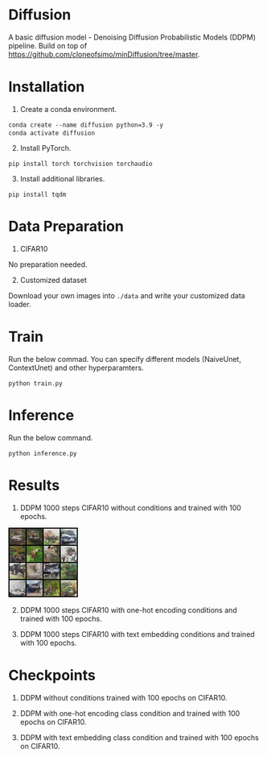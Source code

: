 # Diffusion
A basic diffusion model - Denoising Diffusion Probabilistic Models (DDPM) pipeline. Build on top of https://github.com/cloneofsimo/minDiffusion/tree/master.

# Installation
1. Create a conda environment.
```
conda create --name diffusion python=3.9 -y
conda activate diffusion
```

2. Install PyTorch.
```
pip install torch torchvision torchaudio
```

3. Install additional libraries.
```
pip install tqdm
```

# Data Preparation
1. CIFAR10

No preparation needed.

2. Customized dataset

Download your own images into ```./data``` and write your customized data loader.

# Train
Run the below commad. You can specify different models (NaiveUnet, ContextUnet) and other hyperparamters.
```
python train.py
```

# Inference
Run the below command.
```
python inference.py
```

# Results
1. DDPM 1000 steps CIFAR10 without conditions and trained with 100 epochs.

![Generated images](https://github.com/liuch37/diffusion/blob/main/misc/ddpm_sample_cifar_99_naiveunet.png)

2. DDPM 1000 steps CIFAR10 with one-hot encoding conditions and trained with 100 epochs.

3. DDPM 1000 steps CIFAR10 with text embedding conditions and trained with 100 epochs.

# Checkpoints
1. DDPM without conditions trained with 100 epochs on CIFAR10.

2. DDPM with one-hot encoding class condition and trained with 100 epochs on CIFAR10.

3. DDPM with text embedding class condition and trained with 100 epochs on CIFAR10.
